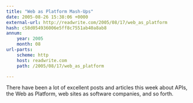 ```yaml
---
title: "Web as Platform Mash-Ups"
date: 2005-08-26 15:38:06 +0000
external-url: http://readwrite.com/2005/08/17/web_as_platform
hash: c58d054936006e5ff8c7551ab40a8ab8
annum:
    year: 2005
    month: 08
url-parts:
    scheme: http
    host: readwrite.com
    path: /2005/08/17/web_as_platform

---
```


There have been a lot of excellent posts and articles this week about APIs, the Web as Platform, web sites as software companies, and so forth.
